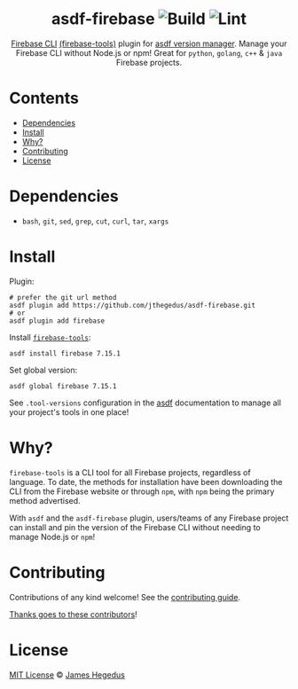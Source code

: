 <div align="center">

# asdf-firebase ![Build](https://github.com/jthegedus/asdf-firebase/workflows/Build/badge.svg) ![Lint](https://github.com/jthegedus/asdf-firebase/workflows/Lint/badge.svg)

[Firebase CLI](https://firebase.google.com/) [(firebase-tools)](https://github.com/firebase/firebase-tools) plugin for [asdf version manager](https://asdf-vm.com). Manage your Firebase CLI without Node.js or npm! Great for `python`, `golang`, `c++` & `java` Firebase projects.

</div>

# Contents

- [Dependencies](#dependencies)
- [Install](#install)
- [Why?](#why)
- [Contributing](#contributing)
- [License](#license)

# Dependencies

- `bash`, `git`, `sed`, `grep`, `cut`, `curl`, `tar`, `xargs`

# Install

Plugin:

```shell
# prefer the git url method
asdf plugin add https://github.com/jthegedus/asdf-firebase.git
# or
asdf plugin add firebase
```

Install [`firebase-tools`](https://github.com/firebase/firebase-tools):

```shell
asdf install firebase 7.15.1
```

Set global version:

```shell
asdf global firebase 7.15.1
```

See `.tool-versions` configuration in the [asdf](https://asdf-vm.com/#/core-configuration?id=tool-versions) documentation to manage all your project's tools in one place!

# Why?

`firebase-tools` is a CLI tool for all Firebase projects, regardless of language. To date, the methods for installation have been downloading the CLI from the Firebase website or through `npm`, with `npm` being the primary method advertised.

With `asdf` and the `asdf-firebase` plugin, users/teams of any Firebase project can install and pin the version of the Firebase CLI without needing to manage Node.js or `npm`!

# Contributing

Contributions of any kind welcome! See the [contributing guide](contributing.md).

[Thanks goes to these contributors](https://github.com/jthegedus/asdf-firebase/graphs/contributors)!

# License

[MIT License](LICENSE) © [James Hegedus](https://github.com/jthegedus/)

